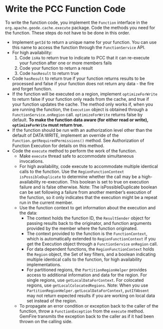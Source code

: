 # Write the PCC Function Code
To write the function code, you implement the `Function` interface in the `org.apache.geode.cache.execute` package. Code the methods you need for the function. These steps do not have to be done in this order.
- Implement `getId` to return a unique name for your function. You can use this name to access the function through the `FunctionService` API.
- For high availability:
    1. Code `isHa` to return true to indicate to PCC that it can re-execute your function after one or more members fails
    2. Code your function to return a result
    3. Code `hasResult` to return true
- Code `hasResult` to return true if your function returns results to be processed and false if your function does not return any data - the fire and forget function.
- If the function will be executed on a region, implement `optimizeForWrite` to return false if your function only reads from the cache, and true if your function updates the cache. The method only works if, when you are running the function, the `Execution` object is obtained through a `FunctionService.onRegion` call. `optimizeForWrite` returns false by default. **To make the function data aware (for either read or write), `optimizeForWrite` must return true.**
- If the function should be run with an authorization level other than the default of DATA:WRITE, implement an override of the `Function.getRequiredPermissions()` method. See Authorization of Function Execution for details on this method.
- Code the `execute` method to perform the work of the function.
    - Make `execute` thread safe to accommodate simultaneous invocations.
    - For high availability, code execute to accommodate multiple identical calls to the function. Use the `RegionFunctionContext` `isPossibleDuplicate` to determine whether the call may be a high-availability re-execution. This boolean is set to true on execution failure and is false otherwise. Note: The isPossibleDuplicate boolean can be set following a failure from another member’s execution of the function, so it only indicates that the execution might be a repeat run in the current member.
    - Use the function context to get information about the execution and the data:
        - The context holds the function ID, the `ResultSender` object for passing results back to the originator, and function arguments provided by the member where the function originated.
        - The context provided to the function is the `FunctionContext`, which is automatically extended to `RegionFunctionContext` if you get the Execution object through a `FunctionService` `onRegion` call.
        - For data dependent functions, the `RegionFunctionContext` holds the `Region` object, the Set of key filters, and a boolean indicating multiple identical calls to the function, for high availability implementations.
        - For partitioned regions, the `PartitionRegionHelper` provides access to additional information and data for the region. For single regions, use `getLocalDataForContext`. For colocated regions, use `getLocalColocatedRegions`. Note: When you use `PartitionRegionHelper.getLocalDataForContext`, `putIfAbsent` may not return expected results if you are working on local data set instead of the region.
    - To propagate an error condition or exception back to the caller of the function, throw a `FunctionException` from the `execute` method. GemFire transmits the exception back to the caller as if it had been thrown on the calling side.